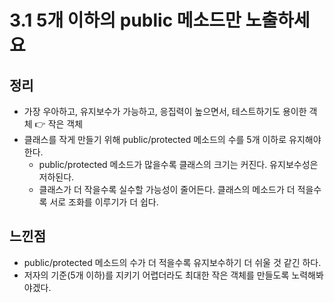 # 3.1 5개 이하의 public 메소드만 노출하세요

## 정리
- 가장 우아하고, 유지보수가 가능하고, 응집력이 높으면서, 테스트하기도 용이한 객체 👉 작은 객체
- 클래스를 작게 만들기 위해 public/protected 메소드의 수를 5개 이하로 유지해야 한다.
    - public/protected 메소드가 많을수록 클래스의 크기는 커진다. 유지보수성은 저하된다.
    - 클래스가 더 작을수록 실수할 가능성이 줄어든다. 클래스의 메소드가 더 적을수록 서로 조화를 이루기가 더 쉽다.

## 느낀점

- public/protected 메소드의 수가 더 적을수록 유지보수하기 더 쉬울 것 같긴 하다.
- 저자의 기준(5개 이하)를 지키기 어렵더라도 최대한 작은 객체를 만들도록 노력해봐야겠다.